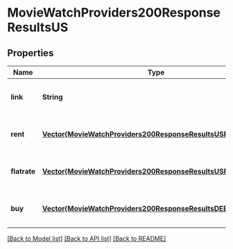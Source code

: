 # MovieWatchProviders200ResponseResultsUS


## Properties
Name | Type | Description | Notes
------------ | ------------- | ------------- | -------------
**link** | **String** |  | [optional] [default to nothing]
**rent** | [**Vector{MovieWatchProviders200ResponseResultsUSRentInner}**](MovieWatchProviders200ResponseResultsUSRentInner.md) |  | [optional] [default to nothing]
**flatrate** | [**Vector{MovieWatchProviders200ResponseResultsUSFlatrateInner}**](MovieWatchProviders200ResponseResultsUSFlatrateInner.md) |  | [optional] [default to nothing]
**buy** | [**Vector{MovieWatchProviders200ResponseResultsDEBuyInner}**](MovieWatchProviders200ResponseResultsDEBuyInner.md) |  | [optional] [default to nothing]


[[Back to Model list]](../README.md#models) [[Back to API list]](../README.md#api-endpoints) [[Back to README]](../README.md)



